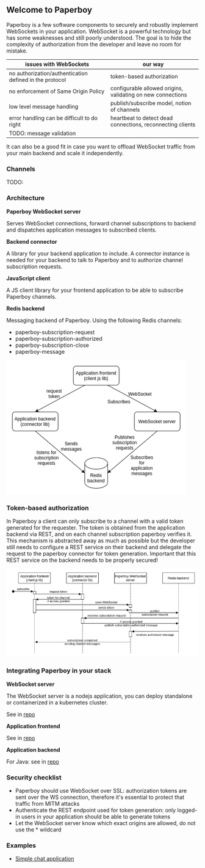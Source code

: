 ## Welcome to Paperboy
Paperboy is a few software components to securely and robustly implement WebSockets in your application. WebSocket is a powerful technology but has some weaknesses and still poorly understood. The goal is to hide the complexity of authorization from the developer and leave no room for mistake.

| issues with WebSockets                                  | our way                                                     |
|---------------------------------------------------------|-------------------------------------------------------------|
| no authorization/authentication defined in the protocol | token-based authorization                                   |
| no enforcement of Same Origin Policy                    | configurable allowed origins, validating on new connections |
| low level message handling                              | publish/subscribe model, notion of channels                 |
| error handling can be difficult to do right             | heartbeat to detect dead connections, reconnecting clients  |
| TODO: message validation                                |                                                             |


It can also be a good fit in case you want to offload WebSocket traffic from your main backend and scale it independently.

### Channels
TODO:

### Architecture
**Paperboy WebSocket server**

Serves WebSocket connections, forward channel subscriptions to backend and dispatches application messages to subscribed clients.

**Backend connector**

A library for your backend application to include. A connector instance is needed for your backend to talk to Paperboy and to authorize channel subscription requests.

**JavaScript client**

A JS client library for your frontend application to be able to subscribe Paperboy channels.

**Redis backend**

Messaging backend of Paperboy. Using the following Redis channels:
* paperboy-subscription-request
* paperboy-subscription-authorized
* paperboy-subscription-close
* paperboy-message

![Architecture diagram](/paperboy.png)

### Token-based authorization
In Paperboy a client can only subscribe to a channel with a valid token generated for the requester. The token is obtained from the application backend
via REST, and on each channel subscription paperboy verifies it. This mechanism is abstracted away as much as possible but the developer still needs to
configure a REST service on their backend and delegate the request to the paperboy connector for token generation. Important that this REST service on the backend needs to be properly secured!

![Subscription/authorization sequence diagram](/auth-seq.png)

### Integrating Paperboy in your stack
**WebSocket server**

The WebSocket server is a nodejs application, you can deploy standalone or containerized in a kubernetes cluster.

See in [repo](https://github.com/gadget/paperboy-node-server)

**Application frontend**

See in [repo](https://github.com/gadget/paperboy-client)

**Application backend**

For Java: see in [repo](https://github.com/gadget/paperboy-connector-java)

### Security checklist
* Paperboy should use WebSocket over SSL: authorization tokens are sent over the WS connection, therefore it's essential to protect that traffic from MITM attacks
* Authenticate the REST endpoint used for token generation: only logged-in users in your application should be able to generate tokens
* Let the WebSocket server know which exact origins are allowed, do not use the * wildcard

### Examples
* [Simple chat application](https://github.com/gadget/paperboy-example-chat)
